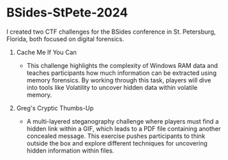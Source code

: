 # BSides-StPete-2024
I created two CTF challenges for the BSides conference in St. Petersburg, Florida, both focused on digital forensics.

 1. Cache Me If You Can
    - This challenge highlights the complexity of Windows RAM data and teaches participants how much information can be extracted using memory forensics. By working through this task, players will dive into tools like Volatility to uncover hidden data within volatile memory.

 2. Greg's Cryptic Thumbs-Up
    - A multi-layered steganography challenge where players must find a hidden link within a GIF, which leads to a PDF file containing another concealed message. This exercise pushes participants to think outside the box and explore different techniques for uncovering hidden information within files.
